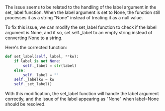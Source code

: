 The issue seems to be related to the handling of the label argument in the set_label function. When the label argument is set to None, the function still processes it as a string "None" instead of treating it as a null value.

To fix this issue, we can modify the set_label function to check if the label argument is None, and if so, set self._label to an empty string instead of converting None to a string.

Here's the corrected function:

```python
def set_label(self, label, **kw):
    if label is not None:
        self._label = str(label)
    else:
        self._label = ""
    self._labelkw = kw
    self._set_label()
```

With this modification, the set_label function will handle the label argument correctly, and the issue of the label appearing as "None" when label=None should be resolved.